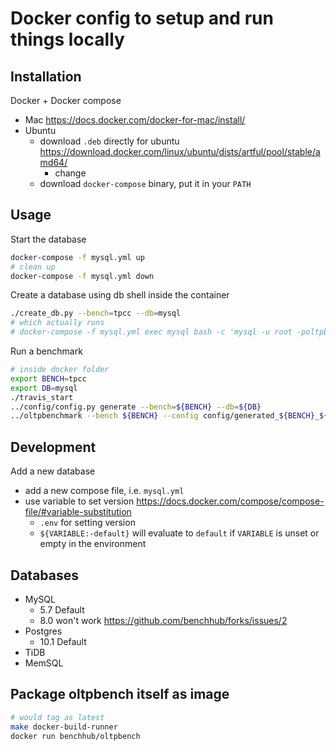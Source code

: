 # Docker config to setup and run things locally

## Installation

Docker + Docker compose

- Mac https://docs.docker.com/docker-for-mac/install/
- Ubuntu
  - download `.deb` directly for ubuntu https://download.docker.com/linux/ubuntu/dists/artful/pool/stable/amd64/
    - change
  - download `docker-compose` binary, put it in your `PATH`

## Usage

Start the database

````bash
docker-compose -f mysql.yml up
# clean up
docker-compose -f mysql.yml down
````

Create a database using db shell inside the container

````bash
./create_db.py --bench=tpcc --db=mysql
# which actually runs
# docker-compose -f mysql.yml exec mysql bash -c 'mysql -u root -poltpbenchpassword -e "CREATE DATABASE IF NOT EXISTS tpcc"'
````

Run a benchmark

````bash
# inside docker folder
export BENCH=tpcc
export DB=mysql
./travis_start
../config/config.py generate --bench=${BENCH} --db=${DB}
../oltpbenchmark --bench ${BENCH} --config config/generated_${BENCH}_${DB}_config.xml --create true --load true --execute true
````

## Development

Add a new database

- add a new compose file, i.e. `mysql.yml`
- use variable to set version https://docs.docker.com/compose/compose-file/#variable-substitution
  - `.env` for setting version
  - `${VARIABLE:-default}` will evaluate to `default` if `VARIABLE` is unset or empty in the environment

## Databases

- MySQL
  - 5.7 Default
  - 8.0 won't work https://github.com/benchhub/forks/issues/2
- Postgres
  - 10.1 Default
- TiDB
- MemSQL

## Package oltpbench itself as image

````bash
# would tag as latest
make docker-build-runner
docker run benchhub/oltpbench 
````
